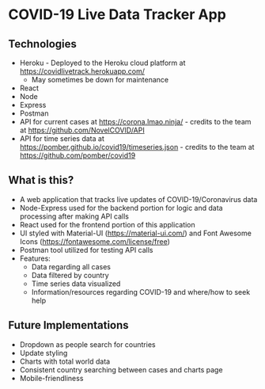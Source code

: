 # COVID-19 Live Data Tracker App

## Technologies
* Heroku - Deployed to the Heroku cloud platform at https://covidlivetrack.herokuapp.com/
  * May sometimes be down for maintenance
* React
* Node
* Express
* Postman
* API for current cases at https://corona.lmao.ninja/ - credits to the team at https://github.com/NovelCOVID/API
* API for time series data at https://pomber.github.io/covid19/timeseries.json - credits to the team at https://github.com/pomber/covid19

## What is this?
* A web application that tracks live updates of COVID-19/Coronavirus data
* Node-Express used for the backend portion for logic and data processing after making API calls
* React used for the frontend portion of this application
* UI styled with Material-UI (https://material-ui.com/) and Font Awesome Icons (https://fontawesome.com/license/free)
* Postman tool utilized for testing API calls
* Features:
  * Data regarding all cases
  * Data filtered by country
  * Time series data visualized
  * Information/resources regarding COVID-19 and where/how to seek help

## Future Implementations
* Dropdown as people search for countries
* Update styling
* Charts with total world data
* Consistent country searching between cases and charts page
* Mobile-friendliness